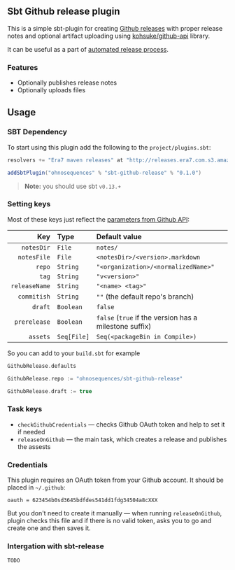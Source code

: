 ## Sbt Github release plugin

This is a simple sbt-plugin for creating [Github releases](https://github.com/blog/1547-release-your-software) with proper release notes and optional artifact uploading using [kohsuke/github-api](https://github.com/kohsuke/github-api) library.

It can be useful as a part of [automated release process](https://github.com/sbt/sbt-release).


### Features

* Optionally publishes release notes
* Optionally uploads files


## Usage

### SBT Dependency

To start using this plugin add the following to the `project/plugins.sbt`:

```scala
resolvers += "Era7 maven releases" at "http://releases.era7.com.s3.amazonaws.com"

addSbtPlugin("ohnosequences" % "sbt-github-release" % "0.1.0")
```

> **Note:** you should use sbt `v0.13.+`


### Setting keys

Most of these keys just reflect the [parameters from Github API](http://developer.github.com/v3/repos/releases/#create-a-release):

Key           | Type        | Default value
-------------:|:------------|:--------------------------------------------------------
`notesDir`    | `File`      | `notes/`
`notesFile`   | `File`      | `<notesDir>/<version>.markdown`
`repo`        | `String`    | `"<organization>/<normalizedName>"`
`tag`         | `String`    | `"v<version>"`
`releaseName` | `String`    | `"<name> <tag>"`
`commitish`   | `String`    | `""` (the default repo's branch)
`draft`       | `Boolean`   | `false`
`prerelease`  | `Boolean`   | `false` (`true` if the version has a milestone suffix)
`assets`      | `Seq[File]` | `Seq(<packageBin in Compile>)`

So you can add to your `build.sbt` for example

```scala
GithubRelease.defaults

GithubRelease.repo := "ohnosequences/sbt-github-release"

GithubRelease.draft := true
```


### Task keys

* `checkGithubCredentials` — checks Github OAuth token and help to set it if needed
* `releaseOnGithub` — the main task, which creates a release and publishes the assests


### Credentials

This plugin requires an OAuth token from your Github account. It should be placed in `~/.github`:

```
oauth = 623454b0sd3645bdfdes541dd1fdg34504a8cXXX
```

But you don't need to create it manually — when running `releaseOnGithub`, plugin checks this file and if there is no valid token, asks you to go and create one and then saves it.


### Intergation with sbt-release

`TODO`
